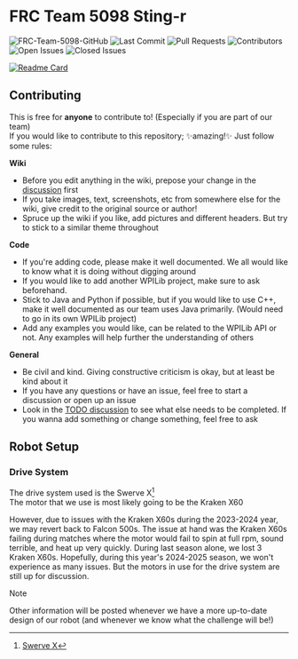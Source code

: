# FRC Team 5098 Sting-r

<!---
Note: We can continue to use the original assets as there really isn't a reason to upload them here unless the old repo is removed
--->

![FRC-Team-5098-GitHub](https://github.com/J-The-Fox/FRC-Team-5098/assets/116409406/5e9d98b5-ade7-4456-bec0-9831072bbb54)
![Last Commit](https://img.shields.io/github/last-commit/Sting-R/FRC-Team-5098?color=700e9b&display_timestamp=committer&label=Last%20Commit&style=flat-square)
![Pull Requests](https://img.shields.io/github/issues-pr/Sting-R/FRC-Team-5098?color=ffd000&label=Pull%20Requests&style=flat-square)
![Contributors](https://img.shields.io/github/contributors/Sting-R/FRC-Team-5098?color=700e9b&label=Contributors&style=flat-square)
![Open Issues](https://img.shields.io/github/issues-raw/Sting-R/FRC-Team-5098?color=ffd000&label=Open%20Issues&style=flat-square)
![Closed Issues](https://img.shields.io/github/issues-closed-raw/Sting-R/FRC-Team-5098?color=700e9b&label=Closed%20Issues&style=flat-square)

[![Readme Card](https://github-readme-stats-sigma-five.vercel.app/api/pin/?username=Sting-R&repo=FRC-Team-5098&theme=shades-of-purple&bg_color=00000000)](https://github.com/Sting-R/FRC-Team-5098)

## Contributing

This is free for **anyone** to contribute to! (Especially if you are part of our team)  
If you would like to contribute to this repository; ✨amazing!✨ Just follow some rules:

<!---
Note: The links here will be updated whenever the issues, wiki, and discussions get set up.
--->

**Wiki**
- Before you edit anything in the wiki, prepose your change in the [discussion](https://github.com/J-The-Fox/FRC-Team-5098/discussions/3) first
- If you take images, text, screenshots, etc from somewhere else for the wiki, give credit to the original source or author!
- Spruce up the wiki if you like, add pictures and different headers. But try to stick to a similar theme throughout

**Code**
- If you're adding code, please make it well documented. We all would like to know what it is doing without digging around
- If you would like to add another WPILib project, make sure to ask beforehand.
- Stick to Java and Python if possible, but if you would like to use C++, make it well documented as our team uses Java primarily. (Would need to go in its own WPILib project)
- Add any examples you would like, can be related to the WPILib API or not. Any examples will help further the understanding of others

**General**
- Be civil and kind. Giving constructive criticism is okay, but at least be kind about it
- If you have any questions or have an issue, feel free to start a discussion or open up an issue
- Look in the [TODO discussion](https://github.com/J-The-Fox/FRC-Team-5098/discussions/4) to see what else needs to be completed. If you wanna add something or change something, feel free to ask

## Robot Setup

### Drive System

The drive system used is the Swerve X[^2]  
The motor that we use is most likely going to be the Kraken X60

However, due to issues with the Kraken X60s during the 2023-2024 year, we may revert back to Falcon 500s. The issue at hand was the Kraken X60s failing during matches where the motor would fail to spin at full rpm, sound terrible, and heat up very quickly.
During last season alone, we lost 3 Kraken X60s. Hopefully, during this year's 2024-2025 season, we won't experience as many issues. But the motors in use for the drive system are still up for discussion.

> [!NOTE]
> Other information will be posted whenever we have a more up-to-date design of our robot (and whenever we know what the challenge will be!)

[^1]: [TE.AM IP Notation](https://docs.wpilib.org/en/stable/docs/networking/networking-introduction/ip-configurations.html#te-am-ip-notation)
[^2]: [Swerve X](https://wcproducts.com/products/swerve-x)

